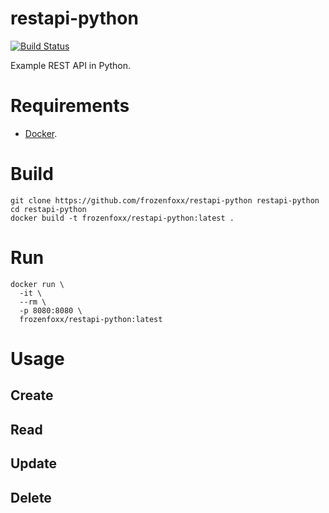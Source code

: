 # restapi-python

[![Build Status](https://cloud.drone.io/api/badges/frozenfoxx/restapi-python/status.svg?ref=refs/heads/main)](https://cloud.drone.io/frozenfoxx/restapi-python)

Example REST API in Python.

# Requirements

* [Docker](https://www.docker.io/).

# Build

```
git clone https://github.com/frozenfoxx/restapi-python restapi-python
cd restapi-python
docker build -t frozenfoxx/restapi-python:latest .
```

# Run

```
docker run \
  -it \
  --rm \
  -p 8080:8080 \
  frozenfoxx/restapi-python:latest
```

# Usage

## Create

## Read

## Update

## Delete
